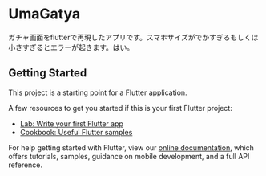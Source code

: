 # UmaGatya

ガチャ画面をflutterで再現したアプリです。スマホサイズがでかすぎるもしくは小さすぎるとエラーが起きます。はい。

## Getting Started

This project is a starting point for a Flutter application.

A few resources to get you started if this is your first Flutter project:

- [Lab: Write your first Flutter app](https://flutter.dev/docs/get-started/codelab)
- [Cookbook: Useful Flutter samples](https://flutter.dev/docs/cookbook)

For help getting started with Flutter, view our
[online documentation](https://flutter.dev/docs), which offers tutorials,
samples, guidance on mobile development, and a full API reference.

